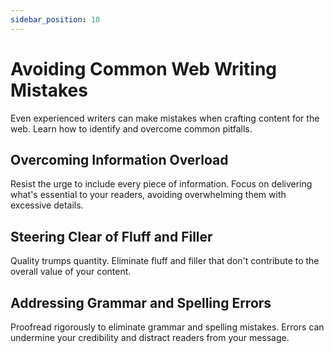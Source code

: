 ```yaml
---
sidebar_position: 10
---
```


# Avoiding Common Web Writing Mistakes 

Even experienced writers can make mistakes when crafting content for the web. Learn how to identify and overcome common pitfalls. 

## Overcoming Information Overload 

Resist the urge to include every piece of information. Focus on delivering what's essential to your readers, avoiding overwhelming them with excessive details. 

## Steering Clear of Fluff and Filler 

Quality trumps quantity. Eliminate fluff and filler that don't contribute to the overall value of your content. 

## Addressing Grammar and Spelling Errors 

Proofread rigorously to eliminate grammar and spelling mistakes. Errors can undermine your credibility and distract readers from your message. 